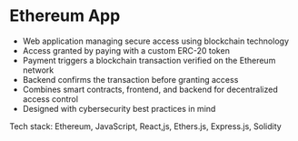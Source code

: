# Ethereum App

- Web application managing secure access using blockchain technology
- Access granted by paying with a custom ERC-20 token
- Payment triggers a blockchain transaction verified on the Ethereum network
- Backend confirms the transaction before granting access
- Combines smart contracts, frontend, and backend for decentralized access control
- Designed with cybersecurity best practices in mind

Tech stack: Ethereum, JavaScript, React,js, Ethers.js, Express.js, Solidity
